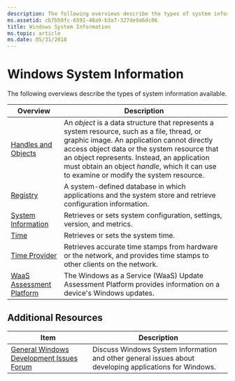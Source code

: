 ```yaml
---
description: The following overviews describe the types of system information available.
ms.assetid: cb7b50fc-6591-48a9-b3a7-327de9a6dc06
title: Windows System Information
ms.topic: article
ms.date: 05/31/2018
---
```


# Windows System Information

The following overviews describe the types of system information available.



| Overview                                                | Description                                                                                                                                                                                                                                                                                                                         |
|---------------------------------------------------------|-------------------------------------------------------------------------------------------------------------------------------------------------------------------------------------------------------------------------------------------------------------------------------------------------------------------------------------|
| [Handles and Objects](handles-and-objects.md)          | An *object* is a data structure that represents a system resource, such as a file, thread, or graphic image. An application cannot directly access object data or the system resource that an object represents. Instead, an application must obtain an object *handle*, which it can use to examine or modify the system resource. |
| [Registry](registry.md)                                | A system-defined database in which applications and the system store and retrieve configuration information.                                                                                                                                                                                                                        |
| [System Information](system-information.md)            | Retrieves or sets system configuration, settings, version, and metrics.                                                                                                                                                                                                                                                             |
| [Time](time.md)                                        | Retrieves or sets the system time.                                                                                                                                                                                                                                                                                                  |
| [Time Provider](time-provider.md)                      | Retrieves accurate time stamps from hardware or the network, and provides time stamps to other clients on the network.                                                                                                                                                                                                              |
| [WaaS Assessment Platform](update-assessor-service.md) | The Windows as a Service (WaaS) Update Assessment Platform provides information on a device's Windows updates.                                                                                                                                                                                                                      |



 

## Additional Resources



| Item                                                                                                                              | Description                                                                                                       |
|-----------------------------------------------------------------------------------------------------------------------------------|-------------------------------------------------------------------------------------------------------------------|
| [General Windows Development Issues Forum](https://social.msdn.microsoft.com/Forums/windowsdesktop/home?forum=windowsgeneraldevelopmentissues) | Discuss Windows System Information and other general issues about developing applications for Windows.<br/> |



 

 

 




